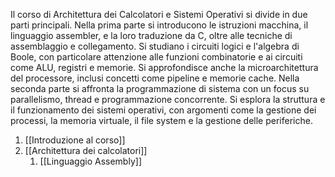 Il corso di Architettura dei Calcolatori e Sistemi Operativi si divide in due parti principali. Nella prima parte si introducono le istruzioni macchina, il linguaggio assembler, e la loro traduzione da C, oltre alle tecniche di assemblaggio e collegamento. Si studiano i circuiti logici e l'algebra di Boole, con particolare attenzione alle funzioni combinatorie e ai circuiti come ALU, registri e memorie. Si approfondisce anche la microarchitettura del processore, inclusi concetti come pipeline e memorie cache. Nella seconda parte si affronta la programmazione di sistema con un focus su parallelismo, thread e programmazione concorrente. Si esplora la struttura e il funzionamento dei sistemi operativi, con argomenti come la gestione dei processi, la memoria virtuale, il file system e la gestione delle periferiche.

1. [[Introduzione al corso]]
2. [[Architettura dei calcolatori]]
	1. [[Linguaggio Assembly]]
